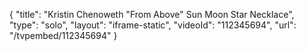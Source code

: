 {
    "title": "Kristin Chenoweth \"From Above\" Sun Moon   Star Necklace",
    "type": "solo",
    "layout": "iframe-static",
    "videoId": "112345694",
    "url": "\/tvpembed\/112345694"
}